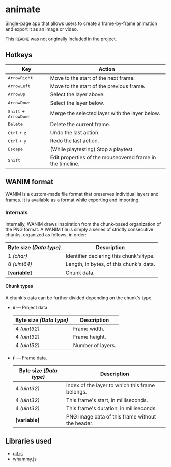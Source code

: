 # animate
Single-page app that allows users to create a frame-by-frame animation and export it as an image or video.

This `README` was not originally included in the project.

## Hotkeys

| Key										| Action	|
|---										|---		|
| <kbd>ArrowRight</kbd> 					| Move to the start of the next frame. |
| <kbd>ArrowLeft</kbd>						| Move to the start of the previous frame. |
| <kbd>ArrowUp</kbd> 						| Select the layer above. |
| <kbd>ArrowDown</kbd>						| Select the layer below. |
| <kbd>Shift</kbd> + <kbd>ArrowDown</kbd>	| Merge the selected layer with the layer below. |
| <kbd>Delete</kbd> 						| Delete the current frame. |
| <kbd>Ctrl</kbd> + <kbd>z</kbd>			| Undo the last action. |
| <kbd>Ctrl</kbd> + <kbd>y</kbd>			| Redo the last action. |
| <kbd>Escape</kbd>							| (While playtesting) Stop a playtest. |
| <kbd>Shift</kbd>							| Edit properties of the mouseovered frame in the timeline. |

## WANIM format
WANIM is a custom-made file format that preserves individual layers and frames. It is available as a format while exporting and importing.

### Internals
Internally, WANIM draws inspiration from the chunk-based organization of the PNG format. A WANIM file is simply a series of strictly consecutive chunks, organized as follows, in order:

| Byte size *(Data type)*	| Description	|
|--- 						|---			|
| 1 *(char)* 				| Identifier declaring this chunk's type. |
| 8 *(uint64)*				| Length, in bytes, of this chunk's data. |
| **\[variable]**			| Chunk data. |

#### Chunk types
A chunk's data can be further divided depending on the chunk's type.

* **`A`** — Project data.

	| Byte size *(Data type)*	| Description	|
	|---						|---			|
	| 4 *(uint32)* 				| Frame width. |
	| 4 *(uint32)*				| Frame height. |
	| 4 *(uint32)*				| Number of layers. |

* **`F`** — Frame data.

	| Byte size *(Data type)*	| Description	|
	|---						|---			|
	| 4 *(uint32)* 				| Index of the layer to which this frame belongs. |
	| 4 *(uint32)*				| This frame's start, in milliseconds. |
	| 4 *(uint32)*				| This frame's duration, in milliseconds. |
	| **\[variable]**			| PNG image data of this frame without the header. |

## Libraries used
* [gif.js](https://jnordberg.github.io/gif.js/)
* [whammy.js](https://github.com/antimatter15/whammy)